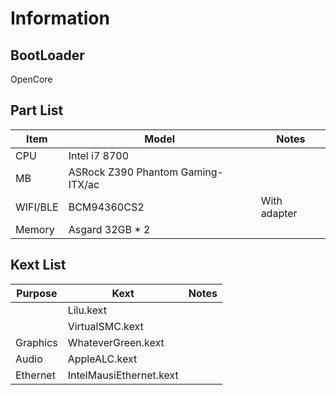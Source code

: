 # Information
## BootLoader
OpenCore
## Part List
| Item | Model | Notes |
| --- | --- | --- |
| CPU | Intel i7 8700 |  |
| MB | ASRock Z390 Phantom Gaming-ITX/ac |  |
| WIFI/BLE | BCM94360CS2 | With adapter |
| Memory | Asgard 32GB * 2 |  |
## Kext List
| Purpose | Kext | Notes |
| --- | --- | --- |
|  | Lilu.kext |  |
|  | VirtualSMC.kext |  |
| Graphics | WhateverGreen.kext |  |
| Audio | AppleALC.kext |  |
| Ethernet | IntelMausiEthernet.kext |  |